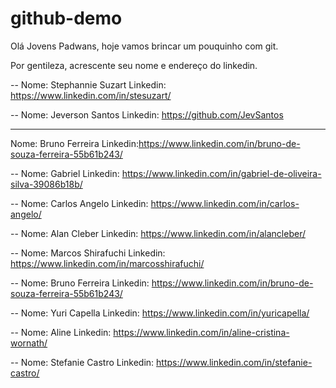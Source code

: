 # github-demo

Olá Jovens Padwans, hoje vamos brincar um pouquinho com git.

Por gentileza, acrescente seu nome e endereço do linkedin.

--
Nome: Stephannie Suzart
Linkedin: https://www.linkedin.com/in/stesuzart/

--
Nome: Jeverson Santos
Linkedin: https://github.com/JevSantos

---
Nome: Bruno Ferreira
Linkedin:https://www.linkedin.com/in/bruno-de-souza-ferreira-55b61b243/

--
Nome: Gabriel 
Linkedin: https://www.linkedin.com/in/gabriel-de-oliveira-silva-39086b18b/

--
Nome: Carlos Angelo
Linkedin: https://www.linkedin.com/in/carlos-angelo/

--
Nome: Alan Cleber
Linkedin: https://www.linkedin.com/in/alancleber/

--
Nome: Marcos Shirafuchi
Linkedin: https://www.linkedin.com/in/marcosshirafuchi/

--
Nome: Bruno Ferreira
Linkedin: https://www.linkedin.com/in/bruno-de-souza-ferreira-55b61b243/

--
Nome: Yuri Capella
Linkedin: https://www.linkedin.com/in/yuricapella/

--
Nome: Aline
Linkedin: https://www.linkedin.com/in/aline-cristina-wornath/

--
Nome: Stefanie Castro
Linkedin: https://www.linkedin.com/in/stefanie-castro/


